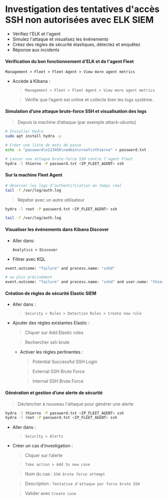 # Investigation des tentatives d'accès SSH non autorisées avec ELK SIEM

- Vérifiez l'ELK et l'agent
- Simulez l'attaque et visualisez les événements
- Créez des règles de sécurité élastiques, détectez et enquêtez
- Réponse aux incidents

#### Vérification du bon fonctionnement d'ELK et de l'agent Fleet

`Management > Fleet > Fleet-Agent > View more agent metrics`

- Accède à Kibana :

  > `Management > Fleet > Fleet Agent > View more agent metrics`

  > Vérifie que l’agent est online et collecte bien les logs système.

#### Simulation d’une attaque brute-force SSH et visualisation des logs

> Depuis la machine d’attaque (par exemple attack-ubuntu)

```sh
# Installer Hydra
sudo apt install hydra -y

# Créer une liste de mots de passe
echo -e "password\n123456\nadmin\nroot\nthierno" > password.txt

# Lancer une attaque brute-force SSH contre l’agent Fleet
hydra -l thierno -P password.txt <IP_FLEET_AGENT> ssh
```

#### Sur la machine Fleet Agent

```sh
# Observer les logs d’authentification en temps réel
tail -f /var/log/auth.log
```

> Répéter avec un autre utilisateur

```sh
hydra -l root -P password.txt <IP_FLEET_AGENT> ssh
```

```sh
tail -f /var/log/auth.log
```

#### Visualiser les événements dans Kibana Discover

- Aller dans:

  `Analytics > Discover`

- Filtrer avec KQL

```sh
event.outcome: "failure" and process.name: "sshd"

# ou plus précisément
event.outcome: "failure" and process.name: "sshd" and user.name: "thierno"
```

#### Création de règles de sécurité Elastic SIEM

- Aller dans :

  > `Security > Rules > Detection Rules > Create new rule`

- Ajouter des règles existantes Elastic :

  > Cliquer sur Add Elastic rules

  > Rechercher ssh brute

  - Activer les règles pertinentes :

    > Potential Successful SSH Login

    > External SSH Brute Force

    > Internal SSH Brute Force

#### Génération et gestion d’une alerte de sécurité

> Déclencher à nouveau l'attaque pour générer une alerte

```sh
hydra -l thierno -P password.txt <IP_FLEET_AGENT> ssh
hydra -l root -P password.txt <IP_FLEET_AGENT> ssh
```

- Aller dans :

  > `Security > Alerts`

- Créer un cas d’investigation :

  > Cliquer sur l’alerte

  > `Take action > Add to new case`

  > Nom du cas : `SSH brute force attempt`

  > Description : `Tentative d'attaque par force brute SSH`

  > Valider avec `Create case`
